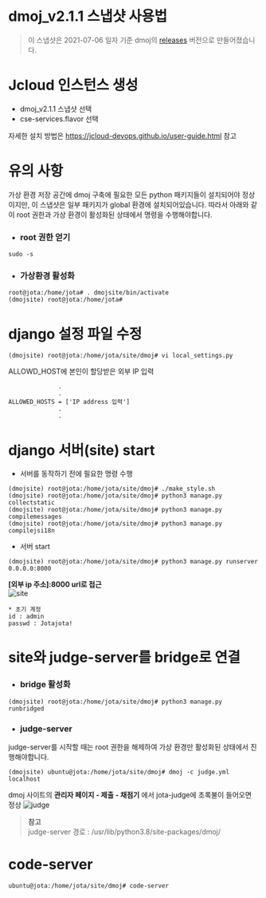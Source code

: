dmoj_v2.1.1 스냅샷 사용법
=========================
>이 스냅샷은 2021-07-06 일자 기준 dmoj의 [releases](https://github.com/DMOJ/online-judge, "DMOJ/online-judge") 버전으로 만들어졌습니다.

# Jcloud 인스턴스 생성
* dmoj_v2.1.1 스냅샷 선택
* cse-services.flavor 선택	

자세한 설치 방법은 https://jcloud-devops.github.io/user-guide.html 참고


# 유의 사항
가상 환경 저장 공간에 dmoj 구축에 필요한 모든 python 패키지들이 설치되어야 정상이지만, 이 스냅샷은 일부 패키지가 global 환경에 설치되어있습니다. 따라서 아래와 같이 root 권한과 가상 환경이 활성화된 상태에서 명령을 수행해야합니다.   

* ### root 권한 얻기
```
sudo -s
```
* ### 가상환경 활성화
``` 
root@jota:/home/jota# . dmojsite/bin/activate
(dmojsite) root@jota:/home/jota#
```

# django 설정 파일 수정
```
(dmojsite) root@jota:/home/jota/site/dmoj# vi local_settings.py
```

ALLOWD_HOST에 본인이 할당받은 외부 IP 입력

``` 
              .
              .
ALLOWED_HOSTS = ['IP address 입력']
              .
              .
```

# django 서버(site) start

* 서버를 동작하기 전에 필요한 명령 수행
```
(dmojsite) root@jota:/home/jota/site/dmoj# ./make_style.sh
(dmojsite) root@jota:/home/jota/site/dmoj# python3 manage.py collectstatic
(dmojsite) root@jota:/home/jota/site/dmoj# python3 manage.py compilemessages
(dmojsite) root@jota:/home/jota/site/dmoj# python3 manage.py compilejsi18n
```
* 서버 start
```
(dmojsite) root@jota:/home/jota/site/dmoj# python3 manage.py runserver 0.0.0.0:8000 
```

**[외부 ip 주소]:8000 url로 접근**   
![site](https://user-images.githubusercontent.com/42068110/124557855-f00eb380-de74-11eb-8b38-780df93f938b.PNG)

```
* 초기 계정   
id : admin   
passwd : Jotajota!
```
# site와 judge-server를 bridge로 연결

* ### bridge 활성화   
```
(dmojsite) root@jota:/home/jota/site/dmoj# python3 manage.py runbridged
```
* ### judge-server  
judge-server를 시작할 때는 root 권한을 해제하여 가상 환경만 활성화된 상태에서 진행해야합니다.
```
(dmojsite) ubuntu@jota:/home/jota/site/dmoj# dmoj -c judge.yml localhost
```

dmoj 사이트의 **관리자 페이지 - 제출 - 채점기** 에서 jota-judge에 초록불이 들어오면 정상
![judge](https://user-images.githubusercontent.com/42068110/124560838-36b1dd00-de78-11eb-8216-4b60c01f1708.PNG)


> **참고**    
> judge-server 경로 : /usr/lib/python3.8/site-packages/dmoj/

# code-server

```
ubuntu@jota:/home/jota/site/dmoj# code-server
```
